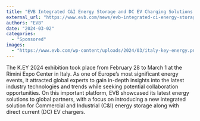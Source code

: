 ```yaml
---
title: "EVB Integrated C&I Energy Storage and DC EV Charging Solutions at K.EY 2024 Exhibition"
external_url: "https://www.evb.com/news/evb-integrated-ci-energy-storage-and-dc-ev-charging-solutions-at-k-ey-2024-exhibition/"
authors: "EVB"
date: "2024-03-02"
categories:
  - "Sponsored"
images:
  - "https://www.evb.com/wp-content/uploads/2024/03/italy-key-energy.png"
---
```


The K.EY 2024 exhibition took place from February 28 to March 1 at the Rimini Expo Center in Italy. As one of Europe’s most significant energy events, it attracted global experts to gain in-depth insights into the latest industry technologies and trends while seeking potential collaboration opportunities. On this important platform, EVB showcased its latest energy solutions to global partners, with a focus on introducing a new integrated solution for Commercial and Industrial (C&I) energy storage along with direct current (DC) EV chargers.